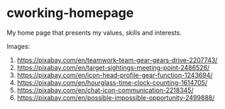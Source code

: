 # cworking-homepage
My home page that presents my values, skills and interests.

Images:

1) https://pixabay.com/en/teamwork-team-gear-gears-drive-2207743/
2) https://pixabay.com/en/target-sightings-meeting-point-2486526/
3) https://pixabay.com/en/icon-head-profile-gear-function-1243694/
4) https://pixabay.com/en/hourglass-time-clock-counting-1614705/
5) https://pixabay.com/en/chat-icon-communication-2218345/
6) https://pixabay.com/en/possible-impossible-opportunity-2499888/

